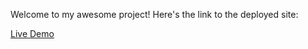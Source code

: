 Welcome to my awesome project! Here's the link to the deployed site:

[Live Demo](https://blink-chat.onrender.com/)

